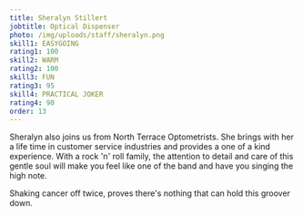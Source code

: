 ```yaml
---
title: Sheralyn Stillert
jobtitle: Optical Dispenser
photo: /img/uploads/staff/sheralyn.png
skill1: EASYGOING
rating1: 100
skill2: WARM
rating2: 100
skill3: FUN
rating3: 95
skill4: PRACTICAL JOKER
rating4: 90
order: 13
---
```


Sheralyn also joins us from North Terrace Optometrists. She brings with her a life time in customer service industries and provides a one of a kind experience. With a rock 'n' roll family, the attention to detail and care of this gentle soul will make you feel like one of the band and have you singing the high note.

Shaking cancer off twice, proves there's nothing that can hold this groover down.
